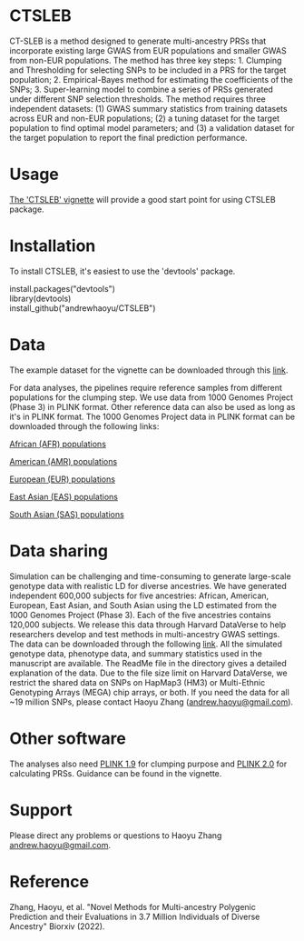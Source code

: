 CTSLEB
=======
CT-SLEB is a method designed to generate multi-ancestry PRSs that incorporate existing large GWAS from EUR populations and smaller GWAS from non-EUR populations. The method has three key steps: 1. Clumping and Thresholding for selecting SNPs to be included in a PRS for the target population; 2. Empirical-Bayes method for estimating the coefficients of the SNPs; 3. Super-learning model to combine a series of PRSs generated under different SNP selection thresholds. The method requires three independent datasets: (1) GWAS summary statistics from training datasets across EUR and non-EUR populations; (2) a tuning dataset for the target population to find optimal model parameters; and (3) a validation dataset for the target population to report the final prediction performance. 

Usage
=======
[The 'CTSLEB' vignette](https://andrewhaoyu.github.io/CTSLEB/) will provide a good start point for using CTSLEB package.

Installation
=======
To install CTSLEB, it's easiest to use the 'devtools' package.

install.packages("devtools")  
library(devtools)  
install_github("andrewhaoyu/CTSLEB")

Data
=======
The example dataset for the vignette can be downloaded through this [link](https://drive.google.com/file/d/1SzJi9YNTxnqR9qH8Gk7R_xlXLG2h2ljc/view?usp=share_link).

For data analyses, the pipelines require reference samples from different populations for the clumping step. We use data from 1000 Genomes Project (Phase 3) in PLINK format. Other reference data can also be used as long as it's in PLINK format. The 1000 Genomes Project data in PLINK format can be downloaded through the following links:

[African (AFR) populations](https://drive.google.com/file/d/1pwQuM3pb8qSNyNyEsCeoy_jqz5CLIjg_/view?usp=sharing)

[American (AMR) populations](https://drive.google.com/file/d/1xDCPvj-JPTbWOS9fm3jovLrFoXJmpOb2/view?usp=sharing)

[European (EUR) populations](https://drive.google.com/file/d/1cWjUfDfar-shXbyLvbDfW-BqCZ-yP6h4/view?usp=sharing)

[East Asian (EAS) populations](https://drive.google.com/file/d/1xrkzc06RG6KcjYctW9VDG9VnQj2Odczh/view?usp=sharing)

[South Asian (SAS) populations](https://drive.google.com/file/d/1n2yR2ZoMHCS_UHr2wMzACXF9wDWCVu6r/view?usp=sharing)

Data sharing
=======
Simulation can be challenging and time-consuming to generate large-scale genotype data with realistic LD for diverse ancestries. We have generated independent 600,000 subjects for five ancestries: African, American, European, East Asian, and South Asian using the LD estimated from the 1000 Genomes Project (Phase 3). Each of the five ancestries contains 120,000 subjects. We release this data through Harvard DataVerse to help researchers develop and test methods in multi-ancestry GWAS settings. The data can be downloaded through the following [link](https://dataverse.harvard.edu/dataset.xhtml?persistentId=doi:10.7910/DVN/COXHAP). All the simulated genotype data, phenotype data, and summary statistics used in the manuscript are available. The ReadMe file in the directory gives a detailed explanation of the data. Due to the file size limit on Harvard DataVerse, we restrict the shared data on SNPs on HapMap3 (HM3) or Multi-Ethnic Genotyping Arrays (MEGA) chip arrays, or both. If you need the data for all ~19 million SNPs, please contact Haoyu Zhang (andrew.haoyu@gmail.com).

Other software
=======
The analyses also need [PLINK 1.9](https://www.cog-genomics.org/plink/) for clumping purpose and [PLINK 2.0](https://www.cog-genomics.org/plink/2.0/) for calculating PRSs. Guidance can be found in the vignette.

Support 
=======
Please direct any problems or questions to Haoyu Zhang <andrew.haoyu@gmail.com>.

Reference
=======
Zhang, Haoyu, et al. "Novel Methods for Multi-ancestry Polygenic Prediction and their Evaluations in 3.7 Million Individuals of Diverse Ancestry" Biorxiv (2022).

